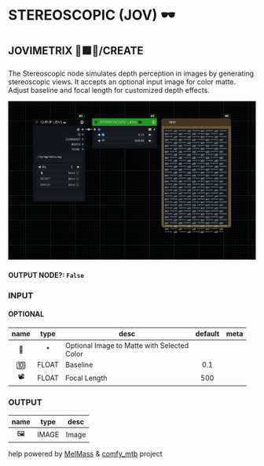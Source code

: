 # STEREOSCOPIC (JOV) 🕶️

## JOVIMETRIX 🔺🟩🔵/CREATE

The Stereoscopic node simulates depth perception in images by generating stereoscopic views. It accepts an optional input image for color matte. Adjust baseline and focal length for customized depth effects.

![STEREOSCOPIC](https://raw.githubusercontent.com/Amorano/Jovimetrix-examples/master/node/STEREOSCOPIC/STEREOSCOPIC.png)

#### OUTPUT NODE?: `False`

### INPUT

#### OPTIONAL

name | type | desc | default | meta
:---:|:---:|---|:---:|---
👾 | * | Optional Image to Matte with Selected<br>Color |  | 
🔟 | FLOAT | Baseline | 0.1 | 
📽️ | FLOAT | Focal Length | 500 | 

### OUTPUT

name | type | desc
:---:|:---:|---
🖼️ | IMAGE | Image 

help powered by [MelMass](https://github.com/melMass) & [comfy_mtb](https://github.com/melMass/comfy_mtb) project